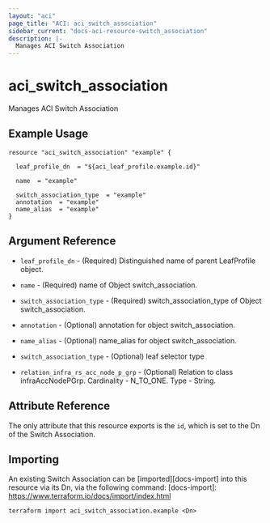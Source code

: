 ```yaml
---
layout: "aci"
page_title: "ACI: aci_switch_association"
sidebar_current: "docs-aci-resource-switch_association"
description: |-
  Manages ACI Switch Association
---
```


# aci_switch_association #
Manages ACI Switch Association

## Example Usage ##

```hcl
resource "aci_switch_association" "example" {

  leaf_profile_dn  = "${aci_leaf_profile.example.id}"

  name  = "example"

  switch_association_type  = "example"
  annotation  = "example"
  name_alias  = "example"
}
```
## Argument Reference ##
* `leaf_profile_dn` - (Required) Distinguished name of parent LeafProfile object.
* `name` - (Required) name of Object switch_association.
* `switch_association_type` - (Required) switch_association_type of Object switch_association.
* `annotation` - (Optional) annotation for object switch_association.
* `name_alias` - (Optional) name_alias for object switch_association.
* `switch_association_type` - (Optional) leaf selector type

* `relation_infra_rs_acc_node_p_grp` - (Optional) Relation to class infraAccNodePGrp. Cardinality - N_TO_ONE. Type - String.
                


## Attribute Reference

The only attribute that this resource exports is the `id`, which is set to the
Dn of the Switch Association.

## Importing ##

An existing Switch Association can be [imported][docs-import] into this resource via its Dn, via the following command:
[docs-import]: https://www.terraform.io/docs/import/index.html


```
terraform import aci_switch_association.example <Dn>
```